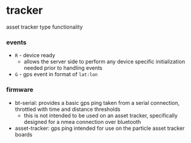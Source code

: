 tracker
===

asset tracker type functionality


### events

- `R` - device ready
  - allows the server side to perform any device specific initialization needed prior to handling events
- `G` - gps event in format of `lat:lon`


### firmware
- bt-serial: provides a basic gps ping taken from a serial connection, throttled with time and distance thresholds
  - this is not intended to be used on an asset tracker, specifically designed for a nmea connection over bluetooth
- asset-tracker: gps ping intended for use on the particle asset tracker boards
